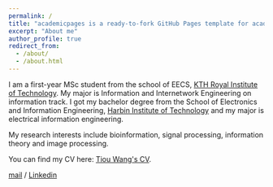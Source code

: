 ```yaml
---
permalink: /
title: "academicpages is a ready-to-fork GitHub Pages template for academic personal websites"
excerpt: "About me"
author_profile: true
redirect_from: 
  - /about/
  - /about.html
---
```


I am a first-year MSc student from the school of EECS, [KTH Royal Institute of Technology](https://www.kth.se/en). My major is Information and Internetwork Engineering on information track. I got my bachelor degree from the School of Electronics and Information Engineering, [Harbin Institute of Technology](http://en.hit.edu.cn/) and my major is electrical information engineering.

My research interests include bioinformation, signal processing, information theory and image processing.

You can find my CV here: [Tiou Wang's CV](https://github.com/hwtomy/TiouWang/blob/47bfed97d07887b6a9b1d932b210b6f497f02bbb/_pages/CV3.pdf).

[mail](mailto:tiou@kth.se) / [Linkedin](https://www.linkedin.com/in/tiou-wang-67223b2a3) 
